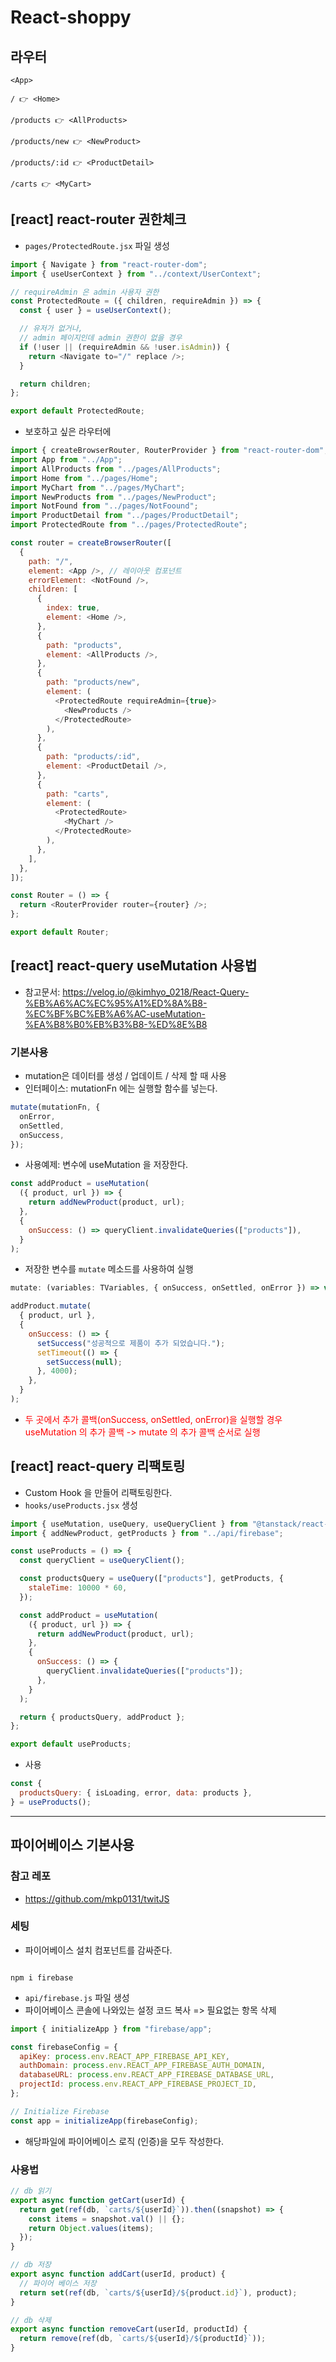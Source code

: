# React-shoppy

## 라우터

```
<App>

/ 👉 <Home>

/products 👉 <AllProducts>

/products/new 👉 <NewProduct>

/products/:id 👉 <ProductDetail>

/carts 👉 <MyCart>
```

## [react] react-router 권한체크

- `pages/ProtectedRoute.jsx` 파일 생성

```js
import { Navigate } from "react-router-dom";
import { useUserContext } from "../context/UserContext";

// requireAdmin 은 admin 사용자 권한
const ProtectedRoute = ({ children, requireAdmin }) => {
  const { user } = useUserContext();

  // 유저가 없거나,
  // admin 페이지인데 admin 권한이 없을 경우
  if (!user || (requireAdmin && !user.isAdmin)) {
    return <Navigate to="/" replace />;
  }

  return children;
};

export default ProtectedRoute;
```

- 보호하고 싶은 라우터에

```js
import { createBrowserRouter, RouterProvider } from "react-router-dom";
import App from "../App";
import AllProducts from "../pages/AllProducts";
import Home from "../pages/Home";
import MyChart from "../pages/MyChart";
import NewProducts from "../pages/NewProduct";
import NotFound from "../pages/NotFoound";
import ProductDetail from "../pages/ProductDetail";
import ProtectedRoute from "../pages/ProtectedRoute";

const router = createBrowserRouter([
  {
    path: "/",
    element: <App />, // 레이아웃 컴포넌트
    errorElement: <NotFound />,
    children: [
      {
        index: true,
        element: <Home />,
      },
      {
        path: "products",
        element: <AllProducts />,
      },
      {
        path: "products/new",
        element: (
          <ProtectedRoute requireAdmin={true}>
            <NewProducts />
          </ProtectedRoute>
        ),
      },
      {
        path: "products/:id",
        element: <ProductDetail />,
      },
      {
        path: "carts",
        element: (
          <ProtectedRoute>
            <MyChart />
          </ProtectedRoute>
        ),
      },
    ],
  },
]);

const Router = () => {
  return <RouterProvider router={router} />;
};

export default Router;
```

## [react] react-query useMutation 사용법

- 참고문서: https://velog.io/@kimhyo_0218/React-Query-%EB%A6%AC%EC%95%A1%ED%8A%B8-%EC%BF%BC%EB%A6%AC-useMutation-%EA%B8%B0%EB%B3%B8-%ED%8E%B8

### 기본사용

- mutation은 데이터를 생성 / 업데이트 / 삭제 할 때 사용
- 인터페이스: mutationFn 에는 실행할 함수를 넣는다.

```js
mutate(mutationFn, {
  onError,
  onSettled,
  onSuccess,
});
```

- 사용예제: 변수에 useMutation 을 저장한다.

```js
const addProduct = useMutation(
  ({ product, url }) => {
    return addNewProduct(product, url);
  },
  {
    onSuccess: () => queryClient.invalidateQueries(["products"]),
  }
);
```

- 저장한 변수를 `mutate` 메소드를 사용하여 실행

```js
mutate: (variables: TVariables, { onSuccess, onSettled, onError }) => void
```

```js
addProduct.mutate(
  { product, url },
  {
    onSuccess: () => {
      setSuccess("성공적으로 제품이 추가 되었습니다.");
      setTimeout(() => {
        setSuccess(null);
      }, 4000);
    },
  }
);
```

- <span style="color: red;">두 곳에서 추가 콜백(onSuccess, onSettled, onError)을 실행할 경우 useMutation 의 추가 콜백 -> mutate 의 추가 콜백 순서로 실행</span>

## [react] react-query 리팩토링

- Custom Hook 을 만들어 리팩토링한다.
- `hooks/useProducts.jsx` 생성

```js
import { useMutation, useQuery, useQueryClient } from "@tanstack/react-query";
import { addNewProduct, getProducts } from "../api/firebase";

const useProducts = () => {
  const queryClient = useQueryClient();

  const productsQuery = useQuery(["products"], getProducts, {
    staleTime: 10000 * 60,
  });

  const addProduct = useMutation(
    ({ product, url }) => {
      return addNewProduct(product, url);
    },
    {
      onSuccess: () => {
        queryClient.invalidateQueries(["products"]);
      },
    }
  );

  return { productsQuery, addProduct };
};

export default useProducts;
```

- 사용

```js
const {
  productsQuery: { isLoading, error, data: products },
} = useProducts();
```

---

## 파이어베이스 기본사용

### 참고 레포

- https://github.com/mkp0131/twitJS

### 세팅

- 파이어베이스 설치 <ProtectedRoute> 컴포넌트를 감싸준다.

```

npm i firebase

```

- `api/firebase.js` 파일 생성
- 파이어베이스 콘솔에 나와있는 설정 코드 복사 => 필요없는 항목 삭제

```js
import { initializeApp } from "firebase/app";

const firebaseConfig = {
  apiKey: process.env.REACT_APP_FIREBASE_API_KEY,
  authDomain: process.env.REACT_APP_FIREBASE_AUTH_DOMAIN,
  databaseURL: process.env.REACT_APP_FIREBASE_DATABASE_URL,
  projectId: process.env.REACT_APP_FIREBASE_PROJECT_ID,
};

// Initialize Firebase
const app = initializeApp(firebaseConfig);
```

- 해당파일에 파이어베이스 로직 (인증)을 모두 작성한다.

### 사용법

```js
// db 읽기
export async function getCart(userId) {
  return get(ref(db, `carts/${userId}`)).then((snapshot) => {
    const items = snapshot.val() || {};
    return Object.values(items);
  });
}

// db 저장
export async function addCart(userId, product) {
  // 파이어 베이스 저장
  return set(ref(db, `carts/${userId}/${product.id}`), product);
}

// db 삭제
export async function removeCart(userId, productId) {
  return remove(ref(db, `carts/${userId}/${productId}`));
}
```

